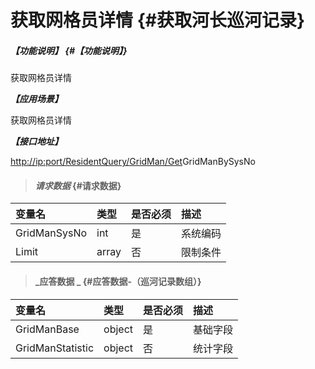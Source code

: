 # 获取网格员详情 {#获取河长巡河记录}

##### _【功能说明】_ {#【功能说明】}

获取网格员详情

_**【应用场景】**_

获取网格员详情

_**【接口地址】**_

[http://ip:port/ResidentQuery/GridMan/Get](http://ip:port/HMQuery/PatrolRiver/GetPatrolRivers)GridManBySysNo

> #### _请求数据_ {#请求数据}

| 变量名 | 类型 | 是否必须 | 描述 |
| :--- | :--- | :--- | :--- |
| GridManSysNo | int | 是 | 系统编码 |
| Limit | array | 否 | 限制条件 |

> #### _应答数据 _ {#应答数据-（巡河记录数组）}

| 变量名 | 类型 | 是否必须 | 描述 |
| :--- | :--- | :--- | :--- |
| GridManBase | object | 是 | 基础字段 |
| GridManStatistic | object | 否 | 统计字段 |



